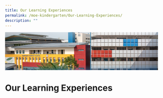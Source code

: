 ```yaml
---
title: Our Learning Experiences
permalink: /moe-kindergarten/Our-Learning-Experiences/
description: ""
---
```

![](/images/mk%20kindergarten.jpg)

Our Learning Experiences
========================